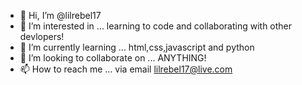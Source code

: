 - 👋 Hi, I’m @lilrebel17
- 👀 I’m interested in ... learning to code and collaborating with other devlopers!
- 🌱 I’m currently learning ... html,css,javascript and python
- 💞️ I’m looking to collaborate on ... ANYTHING!
- 📫 How to reach me ... via email lilrebel17@live.com

<!---
lilrebel17/lilrebel17 is a ✨ special ✨ repository because its `README.md` (this file) appears on your GitHub profile.
You can click the Preview link to take a look at your changes.
--->
